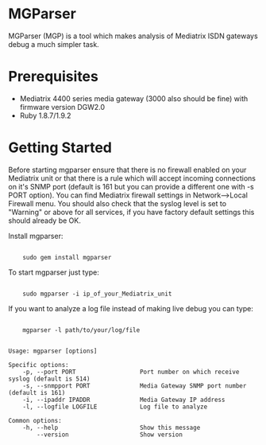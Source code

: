 MGParser
========

MGParser (MGP) is a tool which makes analysis of Mediatrix ISDN gateways debug a much simpler task.

Prerequisites
=============

- Mediatrix 4400 series media gateway (3000 also should be fine) with firmware version DGW2.0 
- Ruby 1.8.7/1.9.2

Getting Started
=============

Before starting mgparser ensure that there is no firewall enabled on your Mediatrix unit or that there is a rule 
which will accept incoming connections on it's SNMP port (default is 161 but you can provide a different one with -s PORT option).
You can find Mediatrix firewall settings in Network-->Local Firewall menu.
You should also check that the syslog level is set to "Warning" or above for all services, if you have factory default settings
this should already be OK.

Install mgparser:
<p><code>
	sudo gem install mgparser
</code></p>

To start mgparser just type:
<p><code>
	sudo mgparser -i ip_of_your_Mediatrix_unit
</code></p>

If you want to analyze a log file instead of making live debug you can type:
<p><code>
	mgparser -l path/to/your/log/file
</code></p>
 
<pre><code>
Usage: mgparser [options]

Specific options:
    -p, --port PORT                  Port number on which receive syslog (default is 514)
    -s, --snmpport PORT              Media Gateway SNMP port number (default is 161)
    -i, --ipaddr IPADDR              Media Gateway IP address
    -l, --logfile LOGFILE            Log file to analyze

Common options:
    -h, --help                       Show this message
        --version                    Show version

</code></pre>